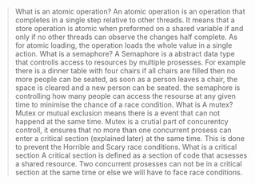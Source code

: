> What is an atomic operation?
An atomic operation is an operation that completes in a single step relative to other threads.
It means that a store operation is atomic when preformed on a shared variable if and only if no other
threads can observe the changes half complete. As for atomic loading, the operation loads the whole
value in a single action.
> What is a semaphore?
A Semaphore is a abstract data type that controlls access to resources by multiple prosesses.
For example there is a dinner table with four chairs if all chairs are filled then no more people can
be seated, as soon as a person leaves a chair, the space is cleared and a new person can be seated. the 
semaphore is controlling how many people can access the resourse at any given time to minimise the chance of
a race condition.
> What is A mutex?
Mutex or mutual exclusion means there is a event that can not happend at the same time. Mutex is a 
crutial part of concurentcy controll, it ensures that no more than one concurrent prosess can enter
a critical section (explained later) at the same time. This is done to prevent the Horrible and Scary
race conditions.
> What is a critical section
A critical section is defined as a section of code that acsesses a shared resource. Two concurrent
prosesses can not be in a critical section at the same time or else we will have to face race conditions.
